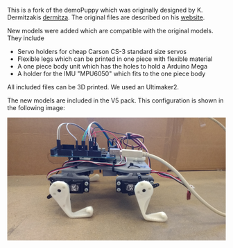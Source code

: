 This is a fork of the demoPuppy which was originally designed by K. Dermitzakis [dermitza](https://github.com/dermitza). The original files are described on his [website](https://dermitza.github.io/demoPuppy/).

New models were added which are compatible with the original models. They include
- Servo holders for cheap Carson CS-3 standard size servos
- Flexible legs which can be printed in one piece with flexible material
- A one piece body unit which has the holes to hold a Arduino Mega
- A holder for the IMU "MPU6050" which fits to the one piece body

All included files can be 3D printed. We used an Ultimaker2.

The new models are included in the V5 pack. This configuration is shown in the following image:

![alt text](https://raw.githubusercontent.com/AndreasGerken/demoPuppy/master/img/demoPuppy_V5.png "DemoPuppy V5")
